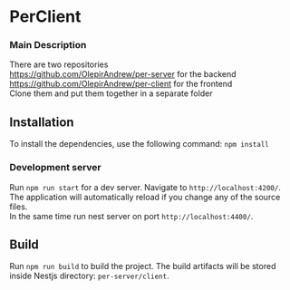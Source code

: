 # PerClient


### Main Description
There are two repositories
<br>https://github.com/OlepirAndrew/per-server for the backend
<br>https://github.com/OlepirAndrew/per-client for the frontend
<br>Clone them and put them together in a separate folder

## Installation

To install the dependencies, use the following command: `npm install`

### Development server

Run `npm run start` for a dev server. Navigate to `http://localhost:4200/`. The application will automatically reload if you change any of the source files.
<br> In the same time run nest server on port `http://localhost:4400/`.

## Build

Run `npm run build` to build the project. The build artifacts will be stored inside Nestjs directory: `per-server/client`.



